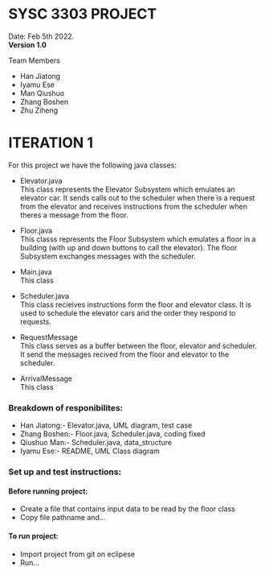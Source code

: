 # SYSC 3303 PROJECT

Date: Feb 5th 2022.  
**Version 1.0**

Team Members
- Han Jiatong
- Iyamu Ese
- Man Qiushuo
- Zhang Boshen
- Zhu Ziheng

# ITERATION 1 
For this project we have the following java classes:
- Elevator.java     
 This class represents the Elevator Subsystem which emulates an elevator car. It sends
 calls out to the scheduler when there is a request from the elevator and receives instructions
 from the scheduler when theres a message from the floor.

- Floor.java      
 This classs represents the Floor Subsystem which emulates a floor in a building (with 
 up and down buttons to call the elevator). The floor Subsystem exchanges messages with
 the scheduler.

- Main.java     
  This class
 
- Scheduler.java      
  This class recieives instructions form the floor and elevator class. It is used to schedule the elevator 
  cars and the order they respond to requests.
  
- RequestMessage     
  This class serves as a buffer between the floor, elevator and scheduler. It send the messages recived 
  from the floor and elevator to the scheduler. 
  
- ArrivalMessage     
  This class

### Breakdown of responibilites:
- Han Jiatong:- Elevator.java, UML diagram, test case
- Zhang Boshen:- Floor.java, Scheduler.java, coding fixed
- Qiushuo Man:- Scheduler.java, data_structure
- Iyamu Ese:- README, UML Class diagram

### Set up and test instructions:
#### Before running project:
- Create a file that contains input data to be read by the floor class
- Copy file pathname and...

#### To run project:
- Import project from git on eclipese
- Run...
